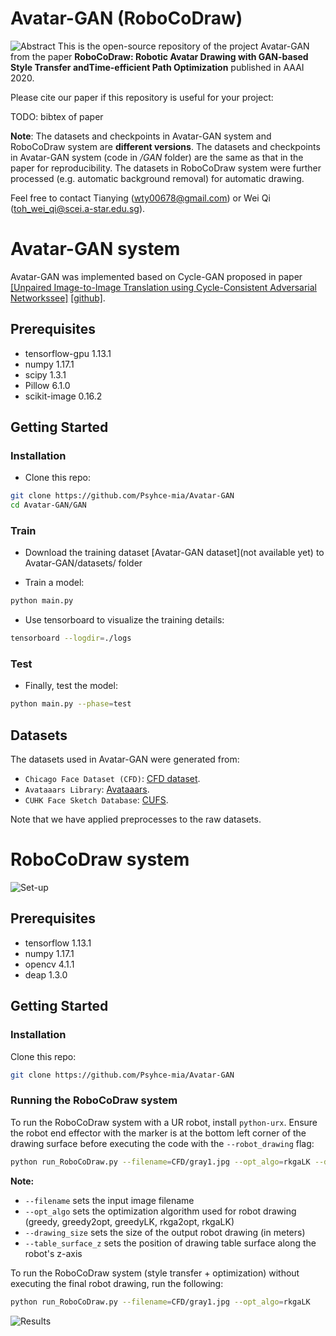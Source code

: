 # Avatar-GAN (RoboCoDraw)
![Abstract](https://github.com/Psyche-mia/Avatar-GAN/blob/master/pics/ezgif-5-6070951144.pdf-1.png)
This is the open-source repository of the project Avatar-GAN from the paper **RoboCoDraw: Robotic Avatar Drawing with GAN-based Style Transfer andTime-efficient Path Optimization** published in AAAI 2020.

Please cite our paper if this repository is useful for your project:

TODO: bibtex of paper

**Note**: The datasets and checkpoints in Avatar-GAN system and RoboCoDraw system are **different versions**. The datasets and checkpoints in Avatar-GAN system (code in */GAN* folder) are the same as that in the paper for reproducibility. The datasets in RoboCoDraw system were further processed (e.g. automatic background removal) for automatic drawing. 

Feel free to contact Tianying (wty00678@gmail.com) or Wei Qi (toh_wei_qi@scei.a-star.edu.sg).

# Avatar-GAN system

Avatar-GAN was implemented based on Cycle-GAN proposed in paper [[Unpaired Image-to-Image Translation using Cycle-Consistent Adversarial Networkssee]](https://arxiv.org/pdf/1703.10593.pdf) [[github]](https://github.com/xhujoy/CycleGAN-tensorflow). 

## Prerequisites
- tensorflow-gpu 1.13.1
- numpy 1.17.1
- scipy 1.3.1
- Pillow 6.1.0
- scikit-image 0.16.2 

## Getting Started
### Installation
- Clone this repo:
```bash
git clone https://github.com/Psyhce-mia/Avatar-GAN
cd Avatar-GAN/GAN
```

### Train 
- Download the training dataset [Avatar-GAN dataset](not available yet) to Avatar-GAN/datasets/ folder

- Train a model:
```bash
python main.py
```
- Use tensorboard to visualize the training details:
```bash
tensorboard --logdir=./logs
```

### Test
- Finally, test the model:
```bash
python main.py --phase=test 
```

## Datasets
The datasets used in Avatar-GAN were generated from:

- `Chicago Face Dataset (CFD)`: [CFD dataset](https://chicagofaces.org/default/).
- `Avataaars Library`: [Avataaars](https://avataaars.com/).
- `CUHK Face Sketch Database`: [CUFS](http://mmlab.ie.cuhk.edu.hk/archive/facesketch.html).

Note that we have applied preprocesses to the raw datasets.


# RoboCoDraw system
![Set-up](https://github.com/Psyche-mia/Avatar-GAN/blob/master/pics/exp_setup.jpg)
## Prerequisites
- tensorflow 1.13.1
- numpy 1.17.1
- opencv 4.1.1
- deap 1.3.0

## Getting Started
### Installation
Clone this repo:
```bash
git clone https://github.com/Psyhce-mia/Avatar-GAN
```
### Running the RoboCoDraw system
To run the RoboCoDraw system with a UR robot, install `python-urx`. Ensure the robot end effector with the marker is at the bottom left corner of the drawing surface before executing the code with the `--robot_drawing` flag:  
```bash
python run_RoboCoDraw.py --filename=CFD/gray1.jpg --opt_algo=rkgaLK --drawing_size=0.25 --table_surface_z=0.0 --robot_drawing 
```
**Note:** 
- `--filename` sets the input image filename
- `--opt_algo` sets the optimization algorithm used for robot drawing (greedy, greedy2opt, greedyLK, rkga2opt, rkgaLK)
- `--drawing_size` sets the size of the output robot drawing (in meters)
- `--table_surface_z` sets the position of drawing table surface along the robot's z-axis


To run the RoboCoDraw system (style transfer + optimization) without executing the final robot drawing, run the following:
```bash
python run_RoboCoDraw.py --filename=CFD/gray1.jpg --opt_algo=rkgaLK
```
![Results](https://github.com/Psyche-mia/Avatar-GAN/blob/master/pics/robot_arm_draw.png)
